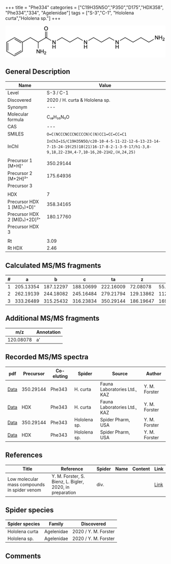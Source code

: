 +++
title = "Phe334"
categories = ["C19H35N5O","P350","D175","HDX358",
"Phe334","334",
"Agelenidae"]
tags = ["S-3","C-1",
"Hololena curta","Hololena sp."]
+++

![](/img/Phe334.png)

## General Description

| Name                       | Value              |
|----------------------------|--------------------|
| Level                      | S-3 / C-1          |
| Discovered                  | 2020 / H. curta & Hololena sp. |
| Synonym                     | ---                            |
| Molecular formula           | C₁₉H₃₅N₅O                      |
| CAS                         | ---                    |
| SMILES | `O=C(NCCCNCCCNCCCCN)C(N)CC1=CC=CC=C1`  |
| InChI  | `InChI=1S/C19H35N5O/c20-10-4-5-11-22-12-6-13-23-14-7-15-24-19(25)18(21)16-17-8-2-1-3-9-17/h1-3,8-9,18,22-23H,4-7,10-16,20-21H2,(H,24,25)`  |
|                             |                                |
| Precursor 1 [M+H]⁺          | 350.29144                      |
| Precursor 2 [M+2H]²⁺        | 175.64936                      |
| Precursor 3                 |                                |
|                             |                                |
| HDX                         | 7                              |
| Precursor HDX 1 [M(D₇)+D]⁺   | 358.34165                      |
| Precursor HDX 2 [M(D₇)+2D]²⁺ | 180.17760                      |
| Precursor HDX 3             |                                |
|                            |                    |
| Rt                         | 3.09                   |
| Rt HDX                     | 2.46                   |

## Calculated MS/MS fragments

| # | a         | b         | c         | ta        | z         | y         | tz        |
|---|-----------|-----------|-----------|-----------|-----------|-----------|-----------|
| 1 | 205.13354 | 187.12297 | 188.10699 | 222.16009 | 72.08078 | 55.05423 | 89.10732 |
| 2 | 262.19139 | 244.18082 | 245.16484 | 279.21794 | 129.13862 | 112.11208 | 146.16517 |
| 3 | 333.26489 | 315.25432 | 316.23834 | 350.29144 | 186.19647 | 169.16993 | 203.22302 |

## Additional MS/MS fragments

| m/z | Annotation |
|-----|------------|
| 120.08078    | a'           |

## Recorded MS/MS spectra

| pdf                                             | Precursor | Co-eluting | Spider      | Source                       | Author        |
|-------------------------------------------------|-----------|------------|-------------|------------------------------|---------------|
| [Data](/pdf/H-curta/350_Phe334_Phe343_Hc.pdf) | 350.29144 | Phe343          | H. curta | Fauna Laboratories Ltd., KAZ | Y. M. Forster |
| [Data](/pdf/H-curta/350_Phe334_Phe334_Hc_HDX.pdf) |HDX | Phe343          | H. curta | Fauna Laboratories Ltd., KAZ | Y. M. Forster |
| [Data](/pdf/Hololena-sp/350_Phe334_Phe334_Ho-sp.pdf) | 350.29144 | Phe343          | Hololena sp. | Spider Pharm, USA | Y. M. Forster |
| [Data](/pdf/Hololena-sp/350_Phe334_Phe334_Ho-sp_HDX.pdf) | HDX | Phe343          | Hololena sp. | Spider Pharm, USA | Y. M. Forster |


## References

| Title | Reference | Spider | Name | Content | Link |
|-------|-----------|--------|------|---------|------|
| Low molecular mass compounds in spider venom      | Y. M. Forster, S. Bienz, L. Bigler, 2020, in preparation          | div.       |   |   | [Link](unknown) |

## Spider species

| Spider species     | Family     | Discovered           |
|--------------------|------------|----------------------|
| Hololena curta | Agelenidae | 2020 / Y. M. Forster |
| Hololena sp. | Agelenidae | 2020 / Y. M. Forster |


## Comments